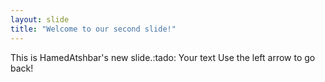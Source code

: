 ```yaml
---
layout: slide
title: "Welcome to our second slide!"
---
```

This is HamedAtshbar's new slide.:tado:
Your text
Use the left arrow to go back!
